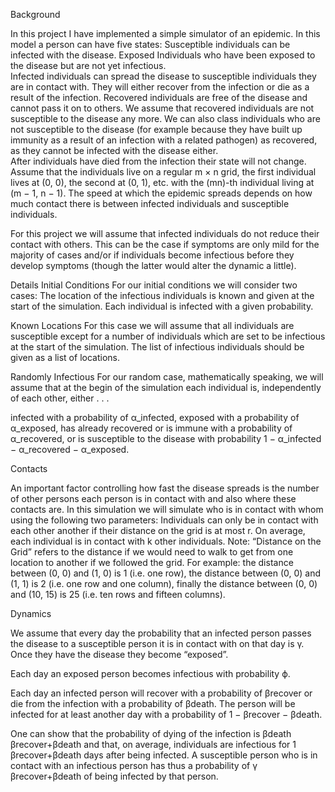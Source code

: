 Background 

In this project I have implemented a simple simulator of an epidemic. In this model a person can have five states: 
Susceptible individuals can be infected with the disease. 
Exposed Individuals who have been exposed to the disease but are not yet infectious.  
Infected individuals can spread the disease to susceptible individuals they are in contact with. They will either recover from the infection or die as a result of the infection. 
Recovered individuals are free of the disease and cannot pass it on to others. We assume that recovered individuals are not susceptible to the disease any more. We can also class individuals who are not susceptible to the disease (for example because they have built up immunity as a result of an infection with a related pathogen) as recovered, as they cannot be infected with the disease either.  
After individuals have died from the infection their state will not change. Assume that the individuals live on a regular m × n grid, the first individual lives at (0, 0), the second at (0, 1), etc. with the (mn)-th individual living at (m − 1, n − 1). The speed at which the epidemic spreads depends on how much contact there is between infected individuals and susceptible individuals.

For this project we will assume that infected individuals do not reduce their contact with others. This can be the case if symptoms are only mild for the majority of cases and/or if individuals become infectious before they develop symptoms (though the latter would alter the dynamic a little).

Details 
Initial Conditions
For our initial conditions we will consider two cases: 
The location of the infectious individuals is known and given at the start of the simulation. 
Each individual is infected with a given probability. 

Known Locations 
For this case we will assume that all individuals are susceptible except for a number of individuals which are set to be infectious at the start of the simulation. 
The list of infectious individuals should be given as a list of locations.

Randomly Infectious For our random case, mathematically speaking, we will assume that at the begin of the simulation each individual is, independently of each other, either . . . 

infected with a probability of α_infected, 
exposed with a probability of α_exposed, 
has already recovered or is immune with a probability of α_recovered, or 
is susceptible to the disease with probability 1 − α_infected − α_recovered − α_exposed.


Contacts 

An important factor controlling how fast the disease spreads is the number of other persons each person is in contact with and also where these contacts are. In this simulation we will simulate who is in contact with whom using the following two parameters: 
Individuals can only be in contact with each other another if their distance on the grid is at most r. 
On average, each individual is in contact with k other individuals. Note: “Distance on the Grid” refers to the distance if we would need to walk to get from one location to another if we followed the grid. For example: 
the distance between (0, 0) and (1, 0) is 1 (i.e. one row), 
the distance between (0, 0) and (1, 1) is 2 (i.e. one row and one column), 
finally the distance between (0, 0) and (10, 15) is 25 (i.e. ten rows and fifteen columns).

Dynamics 

We assume that every day the probability that an infected person passes the disease to a susceptible person it is in contact with on that day is γ. Once they have the disease they become “exposed”. 

Each day an exposed person becomes infectious with probability ϕ. 

Each day an infected person will recover with a probability of βrecover or die from the infection with a probability of βdeath. The person will be infected for at least another day with a probability of 1 − βrecover − βdeath. 

One can show that the probability of dying of the infection is βdeath βrecover+βdeath and that, on average, individuals are infectious for 1 βrecover+βdeath days after being infected. A susceptible person who is in contact with an infectious person has thus a probability of γ βrecover+βdeath of being infected by that person.
